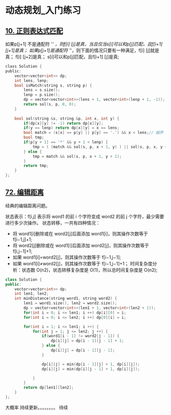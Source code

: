 # 动态规划_入门练习

## [10. 正则表达式匹配](https://leetcode-cn.com/problems/regular-expression-matching/)

如果p[j+1] 不是通配符 '*' ，则f[i] [j]是真，当且仅当s[i]可以和p[j]匹配，且f[i+1] [j+1]是真；
如果p[j+1]是通配符 '*'，则下面的情况只要有一种满足，f[i] [j]就是真；
f[i] [j+2]是真；
s[i]可以和p[j]匹配，且f[i+1] [j]是真;

```c
class Solution {
public:
    vector<vector<int>> dp;
    int lens, lenp;
    bool isMatch(string s, string p) {
        lens = s.size();
        lenp = p.size();
        dp = vector<vector<int>>(lens + 1, vector<int>(lenp + 1, -1));
        return sol(s, p, 0, 0);
    }
    
    bool sol(string &s, string &p, int x, int y) {
        if(dp[x][y] != -1) return dp[x][y];
        if(y == lenp) return dp[x][y] = x == lens;
        bool match = (s[x] == p[y] || p[y] == '.') && x < lens;// 越界
        bool tmp;
        if(p[y + 1] == '*' && y + 1 < lenp) {
            tmp = ( (match && sol(s, p, x + 1, y) ) || sol(s, p, x, y + 2));// 多匹配||0匹配
        } else {
            tmp = match && sol(s, p, x + 1, y + 1);
        }
        return tmp;
    }
};
```





## [72. 编辑距离](https://leetcode-cn.com/problems/edit-distance/)

经典的编辑距离问题。

状态表示：f[i,j] 表示将 word1 的前 i 个字符变成 word2 的前 j 个字符，最少需要进行多少次操作。
状态转移，一共有四种情况：

- 将 word1[i]删除或在 word2[j]后面添加 word1[i]，则其操作次数等于 f[i−1,j]+1;
- 将 word2[j]删除或在 word1[i]后面添加 word2[j]，则其操作次数等于 f[i,j−1]+1;
- 如果 word1[i]=word2[j]，则其操作次数等于 f[i−1,j−1];
- 如果 word1[i]≠word2[j]，则其操作次数等于 f[i−1,j−1]+1；
时间复杂度分析：状态数 O(n2)，状态转移复杂度是 O(1)，所以总时间复杂度是 O(n2);

```c++
class Solution {
public:
    vector<vector<int>> dp;
    int len1, len2;
    int minDistance(string word1, string word2) {
        len1 = word1.size(), len2 = word2.size();
        dp = vector<vector<int>>(len1 + 1, vector<int>(len2 + 1));
        for(int i = 0; i <= len1; i ++) dp[i][0] = i;
        for(int i = 0; i <= len2; i ++) dp[0][i] = i;

        for(int i = 1; i <= len1; i ++) {
            for(int j = 1; j <= len2; j ++) {
                if(word1[i - 1] != word2[j - 1]) {
                    dp[i][j] = dp[i - 1][j - 1] + 1;
                } else {
                    dp[i][j] = dp[i - 1][j - 1];
                }

                dp[i][j] = min(dp[i - 1][j] + 1, dp[i][j]);
                dp[i][j] = min(dp[i][j - 1] + 1, dp[i][j]);

            }
        }
        return dp[len1][len2];
    }
};
```



大概率 持续更新。。。。。。。。 待续